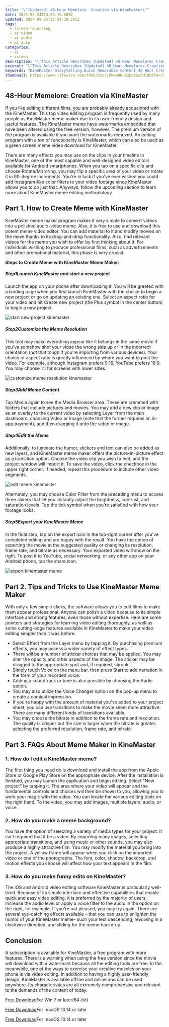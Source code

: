 ```yaml
---
title: "\"[Updated] 48-Hour Memelore  Creation via KineMaster\""
date: 2024-05-24T13:54:10.505Z
updated: 2024-05-25T13:54:10.505Z
tags: 
  - screen-recording
  - ai video
  - ai audio
  - ai auto
categories: 
  - ai
  - screen
description: "\"This Article Describes [Updated] 48-Hour Memelore: Creation via KineMaster\""
excerpt: "\"This Article Describes [Updated] 48-Hour Memelore: Creation via KineMaster\""
keywords: "KineMaster Storytelling,Quick Memorable Content,48 Hour Creative Challenge,Memelore Making Tips,KineMaster Content Game,Speed Crafting Videos,Rapid Video Creation Art"
thumbnail: https://www.lifewire.com/thmb/5zccj0kwo0KoS2pb6azCH1Qb8l0=/540x405/filters:no_upscale():max_bytes(150000):strip_icc()/gettyimages-612441534-2000-915697f3325a4f2f9c1f2822c925a493.jpg
---
```


## 48-Hour Memelore: Creation via KineMaster

If you like editing different films, you are probably already acquainted with the KineMaster. This top video editing program is frequently used by many people as KineMaster meme maker due to its user-friendly design and useful features. The KineMaster meme have watermarks embedded that have been altered using the free version, however. The premium version of the program is available if you want the watermarks removed. An editing program with a ton of functionality is KineMaster, which can also be used as a green screen meme video download for KineMaster.

There are many effects you may use on the clips in your timeline in KineMaster, one of the most capable and well-designed video editors available for Android smartphones. When you tap on a specific clip and choose Rotate/Mirroring, you may flip a specific area of your video or rotate it in 90-degree increments. You're in luck if you've ever wished you could add Instagram-like color filters to your video footage since KineMaster allows you to do just that. Anyways, follow the upcoming section to learn more about KineMaster meme editing methodology.

## Part 1\. How to Create Meme with KineMaster

KineMaster meme maker program makes it very simple to convert videos into a polished audio-video meme. Also, it is free to use and download this potent meme video editor. You can add material to it and modify movies on the move thanks to its drag-and-drop functionality. Also, find relevant videos for the meme you wish to offer by first thinking about it. For individuals wishing to produce professional films, such as advertisements and other promotional material, this phase is very crucial.

**Steps to Create Meme with KineMaster Meme Maker:**

##### Step1Launch KineMaster and start a new project

Launch the app on your phone after downloading it. You will be greeted with a landing page when you first launch KineMaster with the choice to begin a new project or go on updating an existing one. Select an aspect ratio for your video and hit Create new project (the Plus symbol in the center button) to begin a new project.

![start new project kinemaster](https://images.wondershare.com/filmora/article-images/2022/07/start-new-project-kinemaster.jpg)

##### Step2Customize the Meme Resolution

This tool may make everything appear like it belongs in the same movie if you've somehow shot your video the wrong side up or in the incorrect orientation (not that tough if you're importing from various devices). Your choice of aspect ratio is greatly influenced by where you want to post the video. For example, although Instagram prefers 9:16, YouTube prefers 16:9\. You may choose 1:1 for screens with lower sizes.

![customize meme resolution kinemaster](https://images.wondershare.com/filmora/article-images/2022/07/customize-meme-resolution-kinemaster.jpg)

##### Step3Add Meme Content

Tap Media again to see the Media Browser area. These are crammed with folders that include pictures and movies. You may add a new clip or image as an overlay to the current video by selecting Layer from the main dashboard, choosing Video or Image (note that the former requires an in-app payment), and then dragging it onto the video or image.

##### Step4Edit the Meme

Additionally, to luminate the humor, stickers and text can also be added as new layers, and KineMaster meme maker offers the picture-in-picture effect as a transition option. Choose the video clip you wish to edit, and the project window will import it. To save the video, click the checkbox in the upper right corner. If needed, repeat this procedure to include other video segments.

![edit meme kinemaster](https://images.wondershare.com/filmora/article-images/2022/07/edit-meme-kinemaster.jpg)

Alternately, you may choose Color Filter from the preceding menu to access three sliders that let you instantly adjust the brightness, contrast, and saturation levels. Tap the tick symbol when you're satisfied with how your footage looks.

##### Step5Export your KineMaster Meme

In the final step, tap on the export icon in the top-right corner after you've completed editing and are happy with the result. You have the option of exporting the movie at the suggested quality or changing its resolution, frame rate, and bitrate as necessary. Your exported video will show on the right. To post it to YouTube, social networking, or any other app on your Android phone, tap the share icon.

![export kinemaster meme](https://images.wondershare.com/filmora/article-images/2022/07/export-kinemaster-meme.jpg)

## Part 2\. Tips and Tricks to Use KineMaster Meme Maker

With only a few simple clicks, the software allows you to edit films to make them appear professional. Anyone can polish a video because to its simple interface and strong features, even those without expertise. Here are some pointers and strategies for learning video editing thoroughly, as well as some cutting-edge features available in KineMaster to make your video editing simpler than it was before.

* Select Effect from the Layer menu by tapping it. By purchasing premium effects, you may access a wider variety of effect types.
* There will be a number of sticker choices that may be applied. You may alter the opacity and other aspects of the image. The sticker may be dragged to the appropriate spot and, if required, shrunk.
* Simply touch Voice on the menu bar, then press Start to add narration in the form of your recorded voice.
* Adding a soundtrack or tune is also possible by choosing the Audio option.
* You may also utilize the Voice Changer option on the pop-up menu to create a comical impression.
* If you're happy with the amount of material you've added to your project sheet, you can use transitions to make the movie seem more attractive. There are many different kinds of transitions available.
* You may choose the bitrate in addition to the frame rate and resolution. The quality is crisper but the size is larger when the bitrate is greater. selecting the preferred resolution, frame rate, and bitrate

## Part 3\. FAQs About Meme Maker in KineMaster

### 1\. How do I edit a KineMaster meme?

The first thing you need do is download and install the app from the Apple Store or Google Play Store on the appropriate device. After the installation is finished, you may launch the application and begin editing. Select "New project" by tapping it. The area where your video will appear and the fundamental controls and choices will then be shown to you, allowing you to work your magic with the video. You can locate the various editing tools on the right hand. To the video, you may add images, multiple layers, audio, or voice.

### 2\. How do you make a meme background?

You have the option of selecting a variety of media types for your project. It isn't required that it be a video. By importing many images, selecting appropriate transitions, and using music or other sounds, you may also produce a highly attractive film. You may modify the material you bring into the project. A yellow frame will appear when you click on the imported video or one of the photographs. The font, color, shadow, backdrop, and motion effects you choose will affect how your text appears in the film.

### 3\. How do you make funny edits on KineMaster?

The iOS and Android video editing software KineMaster is particularly well-liked. Because of its simple interface and effective capabilities that enable quick and easy video editing, it is preferred by the majority of users. Increase the audio level or apply a voice filter to the audio in the option on the right, for example. If you're not pleased, you may try again. There are several eye-catching effects available – that you can use to enlighten the humor of your KineMaster meme- such your text descending, revolving in a clockwise direction, and sliding for the meme backdrop.

## Conclusion

A subscription is available for KineMaster, a free program with more features. There is a warning when using the free version since the movie will download with a watermark because all the editing tools are free. In the meanwhile, one of the ways to exercise your creative muscles on your phone is via video editing. In addition to having a highly user-friendly design, KineMaster is available offline and online and can be used anywhere. Its characteristics are all extremely comprehensive and relevant to the demands of the content of today.

[Free Download](https://tools.techidaily.com/wondershare/filmora/download/)For Win 7 or later(64-bit)

[Free Download](https://tools.techidaily.com/wondershare/filmora/download/)For macOS 10.14 or later

</article

[Free Download](https://tools.techidaily.com/wondershare/filmora/download/)For macOS 10.14 or later

<ins class="adsbygoogle"
     style="display:block"
     data-ad-format="autorelaxed"
     data-ad-client="ca-pub-7571918770474297"
     data-ad-slot="1223367746"></ins>

<ins class="adsbygoogle"
     style="display:block"
     data-ad-format="autorelaxed"
     data-ad-client="ca-pub-7571918770474297"
     data-ad-slot="1223367746"></ins>



<ins class="adsbygoogle"
     style="display:block"
     data-ad-client="ca-pub-7571918770474297"
     data-ad-slot="8358498916"
     data-ad-format="auto"
     data-full-width-responsive="true"></ins>




